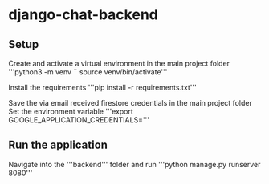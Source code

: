 # django-chat-backend
## Setup
Create and activate a virtual environment in the main project folder
'''python3 -m venv <name of virtual environment>¨
source venv/bin/activate'''

Install the requirements
'''pip install -r requirements.txt'''

Save the via email received firestore credentials in the main project folder
Set the environment variable
'''export GOOGLE_APPLICATION_CREDENTIALS=<path to credentials file>'''

## Run the application
Navigate into the '''backend''' folder and run
'''python manage.py runserver 8080'''